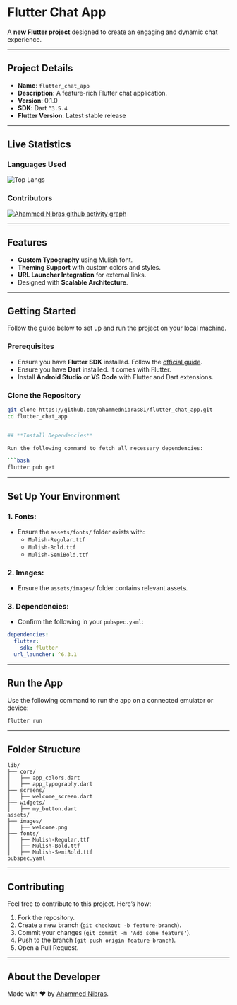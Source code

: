 # **Flutter Chat App**

A **new Flutter project** designed to create an engaging and dynamic chat experience.

---

## **Project Details**

- **Name**: `flutter_chat_app`
- **Description**: A feature-rich Flutter chat application.
- **Version**: 0.1.0
- **SDK**: Dart `^3.5.4`
- **Flutter Version**: Latest stable release

---

## **Live Statistics**

### **Languages Used**
![Top Langs](https://github-readme-stats.vercel.app/api/top-langs/?username=ahammednibras8&repo=flutter-chat-app&theme=dark)

### **Contributors**
[![Ahammed Nibras github activity graph](https://github-readme-activity-graph.vercel.app/graph?username=ahammednibras8&repo=flutter-chat-app&theme=github-compact)](https://github.com/ahammednibras8/flutter-chat-app)

<!-- ### **Commit Activity**
![Commit Calendar](https://github.com/ahammednibras8/flutter-chat-app/graphs/commit-activity)
-->

---

## **Features**

- **Custom Typography** using Mulish font.
- **Theming Support** with custom colors and styles.
- **URL Launcher Integration** for external links.
- Designed with **Scalable Architecture**.

---

## **Getting Started**

Follow the guide below to set up and run the project on your local machine.

### **Prerequisites**

- Ensure you have **Flutter SDK** installed. Follow the [official guide](https://flutter.dev/docs/get-started/install).
- Ensure you have **Dart** installed. It comes with Flutter.
- Install **Android Studio** or **VS Code** with Flutter and Dart extensions.

### **Clone the Repository**

```bash
git clone https://github.com/ahammednibras81/flutter_chat_app.git
cd flutter_chat_app


## **Install Dependencies**

Run the following command to fetch all necessary dependencies:

```bash
flutter pub get
```

---

## **Set Up Your Environment**

### 1. **Fonts**:
- Ensure the `assets/fonts/` folder exists with:
  - `Mulish-Regular.ttf`
  - `Mulish-Bold.ttf`
  - `Mulish-SemiBold.ttf`

### 2. **Images**:
- Ensure the `assets/images/` folder contains relevant assets.

### 3. **Dependencies**:
- Confirm the following in your `pubspec.yaml`:

```yaml
dependencies:
  flutter:
    sdk: flutter
  url_launcher: ^6.3.1
```

---

## **Run the App**

Use the following command to run the app on a connected emulator or device:

```bash
flutter run
```

---

## **Folder Structure**

```plaintext
lib/
├── core/
│   ├── app_colors.dart
│   ├── app_typography.dart
├── screens/
│   ├── welcome_screen.dart
├── widgets/
│   ├── my_button.dart
assets/
├── images/
│   ├── welcome.png
├── fonts/
│   ├── Mulish-Regular.ttf
│   ├── Mulish-Bold.ttf
│   ├── Mulish-SemiBold.ttf
pubspec.yaml
```

---

## **Contributing**

Feel free to contribute to this project. Here’s how:

1. Fork the repository.
2. Create a new branch (`git checkout -b feature-branch`).
3. Commit your changes (`git commit -m 'Add some feature'`).
4. Push to the branch (`git push origin feature-branch`).
5. Open a Pull Request.

<!-- --- -->

<!-- ## **License**

This project is licensed under the MIT License. -->

---

## **About the Developer**

Made with ❤️ by [Ahammed Nibras](https://github.com/ahammednibras81).
